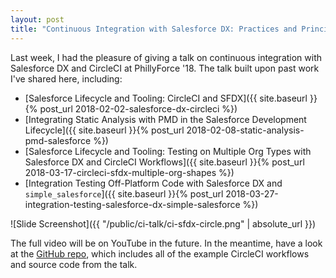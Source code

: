 ```yaml
---
layout: post
title: "Continuous Integration with Salesforce DX: Practices and Principles for All"
---
```


Last week, I had the pleasure of giving a talk on continuous integration with Salesforce DX and CircleCI at PhillyForce '18. The talk built upon past work I've shared here, including:

 - [Salesforce Lifecycle and Tooling: CircleCI and SFDX]({{ site.baseurl }}{% post_url 2018-02-02-salesforce-dx-circleci %})
 - [Integrating Static Analysis with PMD in the Salesforce Development Lifecycle]({{ site.baseurl }}{% post_url 2018-02-08-static-analysis-pmd-salesforce %})
 - [Salesforce Lifecycle and Tooling: Testing on Multiple Org Types with Salesforce DX and CircleCI Workflows]({{ site.baseurl }}{% post_url 2018-03-17-circleci-sfdx-multiple-org-shapes %})
 - [Integration Testing Off-Platform Code with Salesforce DX and `simple_salesforce`]({{ site.baseurl }}{% post_url 2018-03-27-integration-testing-salesforce-dx-simple-salesforce %})

 ![Slide Screenshot]({{ "/public/ci-talk/ci-sfdx-circle.png" | absolute_url }})

The full video will be on YouTube in the future. In the meantime, have a look at the [GitHub repo](https://github.com/davidmreed/circleci-sfdx-examples), which includes all of the example CircleCI workflows and source code from the talk.